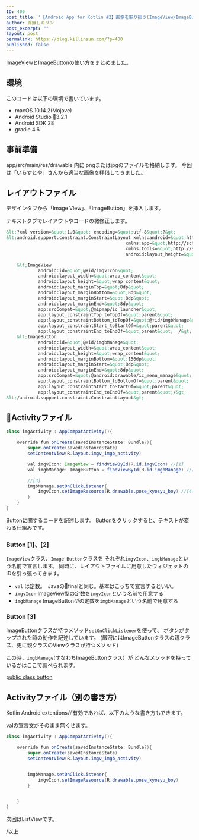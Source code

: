 ```yaml
---
ID: 400
post_title: '【Android App for Kotlin #2】画像を取り扱う(ImageView/ImageButton)'
author: 首無しキリン
post_excerpt: ""
layout: post
permalink: https://blog.killinsun.com/?p=400
published: false
---
```

ImageViewとImageButtonの使い方をまとめました。

<!--more-->

## 環境

このコードは以下の環境で書いています。

- macOS 10.14.2(Mojave)
- Android Studio 3.2.1
- Android SDK 28
- gradle 4.6

## 事前準備

app/src/main/res/drawable 内に pngまたはjpgのファイルを格納します。
今回は「いらすとや」さんから適当な画像を拝借してきました。


## レイアウトファイル

デザインタブから「Image View」、「ImageButton」を挿入します。

テキストタブでレイアウトやコードの微修正します。

```xml
&lt;?xml version=&quot;1.0&quot; encoding=&quot;utf-8&quot;?&gt;
&lt;android.support.constraint.ConstraintLayout xmlns:android=&quot;http://schemas.android.com/apk/res/android&quot;
                                             xmlns:app=&quot;http://schemas.android.com/apk/res-auto&quot;
                                             xmlns:tools=&quot;http://schemas.android.com/tools&quot; android:layout_width=&quot;match_parent&quot;
                                             android:layout_height=&quot;match_parent&quot;&gt;

    &lt;ImageView
            android:id=&quot;@+id/imgvIcon&quot;
            android:layout_width=&quot;wrap_content&quot;
            android:layout_height=&quot;wrap_content&quot;
            android:layout_marginTop=&quot;8dp&quot;
            android:layout_marginBottom=&quot;8dp&quot;
            android:layout_marginStart=&quot;8dp&quot;
            android:layout_marginEnd=&quot;8dp&quot;
            app:srcCompat=&quot;@mipmap/ic_launcher&quot;
            app:layout_constraintTop_toTopOf=&quot;parent&quot;
            app:layout_constraintBottom_toTopOf=&quot;@+id/imgbManage&quot;
            app:layout_constraintStart_toStartOf=&quot;parent&quot;
            app:layout_constraintEnd_toEndOf=&quot;parent&quot;  /&gt;
    &lt;ImageButton
            android:id=&quot;@+id/imgbManage&quot;
            android:layout_width=&quot;wrap_content&quot;
            android:layout_height=&quot;wrap_content&quot;
            android:layout_marginBottom=&quot;156dp&quot;
            android:layout_marginStart=&quot;8dp&quot;
            android:layout_marginEnd=&quot;8dp&quot;
            app:srcCompat=&quot;@android:drawable/ic_menu_manage&quot;
            app:layout_constraintBottom_toBottomOf=&quot;parent&quot;
            app:layout_constraintStart_toStartOf=&quot;parent&quot;
            app:layout_constraintEnd_toEndOf=&quot;parent&quot;/&gt;
&lt;/android.support.constraint.ConstraintLayout&gt;
```

## Activityファイル

```java
class imgActivity : AppCompatActivity(){

    override fun onCreate(savedInstanceState: Bundle?){
        super.onCreate(savedInstanceState)
        setContentView(R.layout.imgv_imgb_activity)

        val imgvIcon: ImageView = findViewById(R.id.imgvIcon) //[1]
        val imgbManage: ImageButton = findViewById(R.id.imgbManage) //[2]

        //[3]
        imgbManage.setOnClickListener{
            imgvIcon.setImageResource(R.drawable.pose_kyosyu_boy) //[4]
        }
    }
}
```

Buttonに関するコードを記述します。
Buttonをクリックすると、テキストが変わる仕組みです。

### Button [1]、[2]

`ImageView`クラス、`Image Button`クラスを それぞれ`imgvIcon`、`imgbManage`という名前で宣言します。
同時に、レイアウトファイルに用意したウィジェットのIDを引っ張ってきます。

- `val` は定数。　Javaのfinalと同じ。基本はこっちで宣言するといい。
- `imgvIcon` ImageView型の定数を`imgvIcon`という名前で用意する
- `imgbManage` ImageButton型の定数を`imgbManage`という名前で用意する

### Button [3]

ImageButtonクラスが持つメソッド`setOnClickListener`を使って、
ボタンがタップされた時の動作を記述しています。
(厳密にはImageButtonクラスの親クラス、更に親クラスのViewクラスが持つメソッド)

この時、`imgbManage`(すなわちImageButtonクラス）が
どんなメソッドを持っているかはここで調べられます。

[public class button](https://developer.android.com/reference/android/widget/Button)

## Activityファイル（別の書き方）

Kotlin Android extentionsが有効であれば、以下のような書き方もできます。

valの宣言文がそのまま無くせます。

```java
class imgActivity : AppCompatActivity(){

    override fun onCreate(savedInstanceState: Bundle?){
        super.onCreate(savedInstanceState)
        setContentView(R.layout.imgv_imgb_activity)


        imgbManage.setOnClickListener{
            imgvIcon.setImageResource(R.drawable.pose_kyosyu_boy)
        }


    }
}

```


次回はListViewです。

/以上